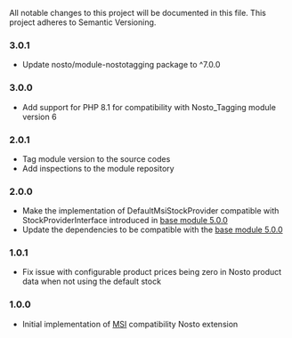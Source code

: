 All notable changes to this project will be documented in this file. This project adheres to Semantic Versioning.

### 3.0.1
* Update nosto/module-nostotagging package to ^7.0.0

### 3.0.0
* Add support for PHP 8.1 for compatibility with Nosto_Tagging module version 6

### 2.0.1
* Tag module version to the source codes
* Add inspections to the module repository

### 2.0.0
* Make the implementation of DefaultMsiStockProvider compatible with StockProviderInterface introduced in [base module 5.0.0](https://github.com/Nosto/nosto-magento2/releases/tag/5.0.0) 
* Update the dependencies to be compatible with the [base module 5.0.0](https://github.com/Nosto/nosto-magento2/releases/tag/5.0.0)

### 1.0.1
* Fix issue with configurable product prices being zero in Nosto product data when not using the default stock

### 1.0.0
* Initial implementation of [MSI](https://devdocs.magento.com/guides/v2.3/inventory/) compatibility Nosto extension
